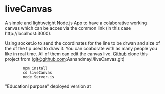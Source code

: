 # liveCanvas
A simple and lightweight Node.js App to have a colaborative working canvas which can be acces via the common link (in this case http://localhost:3000).

Using socket.io to send the coordinates for the line to be drwan and size of the of the tip used to draw it.
You can coaborate with as many people you like in real time.
All of them can edit the canvas live.
[Github](https://github.com/) 
clone this project from (git@github.com:Aanandmayi/liveCanvas.git)

```
        npm install
        cd liveCanvas
        node Server.js
```

"Educationl purpose" deployed version at 
